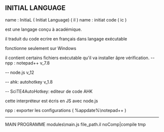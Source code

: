 ## INITIAL LANGUAGE
name : InitiaL ( Initiat Language) ( il )
name : initiat code ( ic )

est une langage conçu à académique.

il traduit du code ecrire en français dans langage exécutable 

fonctionne seulement sur Windows 

il contient certains fichiers exécutable qu'il va installer âpre vérification.
-- npp : notepad++ v_7.8

-- node.js v_12

-- ahk: autohotkey v_1.8

-- SciTE4AutoHotkey: editeur de code AHK

cette interpréteur est écris en JS avec node.js


npp :
exporter les configurations ( %appdate%\notepad++ )

--------------
MAIN PROGRAMME
modules\main.js file_path.il noComp|compile tmp
